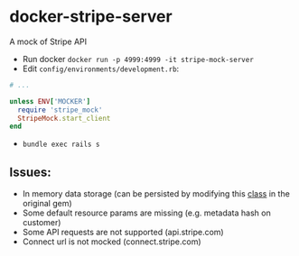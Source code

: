 # docker-stripe-server
A mock of Stripe API

- Run docker `docker run -p 4999:4999 -it stripe-mock-server`
- Edit `config/environments/development.rb`:
```ruby
# ...

unless ENV['MOCKER']
  require 'stripe_mock'
  StripeMock.start_client
end
```
- `bundle exec rails s`

## Issues:
- In memory data storage (can be persisted by modifying this [class](https://github.com/rebelidealist/stripe-ruby-mock/blob/master/lib%2Fstripe_mock%2Fdata.rb) in the original gem)
- Some default resource params are missing (e.g. metadata hash on customer)
- Some API requests are not supported (api.stripe.com)
- Connect url is not mocked (connect.stripe.com)
